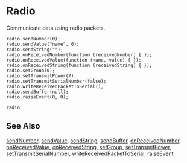 # Radio

Communicate data using radio packets.

```cards
radio.sendNumber(0);
radio.sendValue("name", 0);
radio.sendString("");
radio.onReceivedNumber(function (receivedNumber) { });
radio.onReceivedValue(function (name, value) { });
radio.onReceivedString(function (receivedString) { });
radio.setGroup(0);
radio.setTransmitPower(7);
radio.setTransmitSerialNumber(false);
radio.writeReceivedPacketToSerial();
radio.sendBuffer(null);
radio.raiseEvent(0, 0);
```

```package
radio
```

## See Also

[sendNumber](/reference/radio/send-number),
[sendValue](/reference/radio/send-value),
[sendString](/reference/radio/send-string),
[sendBuffer](/reference/radio/send-buffer),
[onReceivedNumber](/reference/radio/on-received-number),
[onReceivedValue](/reference/radio/on-received-value),
[onReceivedString](/reference/radio/on-received-string),
[setGroup](/reference/radio/set-group),
[setTransmitPower](/reference/radio/set-transmit-power),
[setTransmitSerialNumber](/reference/radio/set-transmit-serial-number),
[writeReceivedPacketToSerial](/reference/radio/write-received-packet-to-serial),
[raiseEvent](/reference/radio/raise-event)
